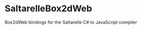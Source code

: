 SaltarelleBox2dWeb
==================

Box2dWeb bindings for the Saltarelle C# to JavaScript compiler
